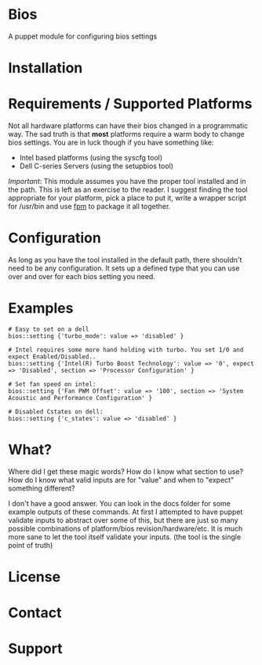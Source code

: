 Bios 
===
A puppet module for configuring bios settings

Installation
=== 

Requirements / Supported Platforms
=== 
Not all hardware platforms can have their bios changed in a programmatic way.
The sad truth is that **most** platforms require a warm body to change bios 
settings. You are in luck though if you have something like:

* Intel based platforms (using the syscfg tool)
* Dell C-series Servers (using the setupbios tool)

*Important*: This module assumes you have the proper tool installed and in the
path. This is left as an exercise to the reader. I suggest finding the tool 
appropriate for your platform, pick a place to put it, write a wrapper script 
for /usr/bin and use [fpm](https://github.com/jordansissel/fpm) to package 
it all together.

Configuration
=== 
As long as you have the tool installed in the default path, there shouldn't 
need to be any configuration. It sets up a defined type that you can use 
over and over for each bios setting you need.

Examples
=== 
```
# Easy to set on a dell
bios::setting {'turbo_mode': value => 'disabled' }

# Intel requires some more hand holding with turbo. You set 1/0 and expect Enabled/Disabled..
bios::setting {'Intel(R) Turbo Boost Technology': value => '0', expect => 'Disabled', section => 'Processor Configuration' }

# Set fan speed on intel:
bios::setting {'Fan PWM Offset': value => '100', section => 'System Acoustic and Performance Configuration' }

# Disabled Cstates on dell:
bios::setting {'c_states': value => 'disabled' }

```

What?
===
Where did I get these magic words? How do I know what section to use?
How do I know what valid inputs are for "value" and when to "expect" something
different?

I don't have a good answer. You can look in the docs folder for some example
outputs of these commands. At first I attempted to have puppet validate inputs
to abstract over some of this, but there are just so many possible combinations
of platform/bios revision/hardware/etc. It is much more sane to let the tool
itself validate your inputs. (the tool is the single point of truth)

License
=======


Contact
=======


Support
=======

